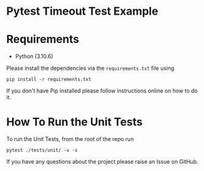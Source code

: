 # Pytest Timeout Test Example

[//]: # (This repo contains the sample code for the article - [An Ultimate Guide To Using Pytest Skip Test And XFail - With Examples]&#40;https://pytest-with-eric.com/pytest-best-practices/pytest-skip-test//&#41;)


# Requirements
* Python (3.10.6)

Please install the dependencies via the `requirements.txt` file using 
```commandline
pip install -r requirements.txt
```
If you don't have Pip installed please follow instructions online on how to do it.

# How To Run the Unit Tests
To run the Unit Tests, from the root of the repo run
```commandline
pytest ./tests/unit/ -v -s
```

If you have any questions about the project please raise an Issue on GitHub. 